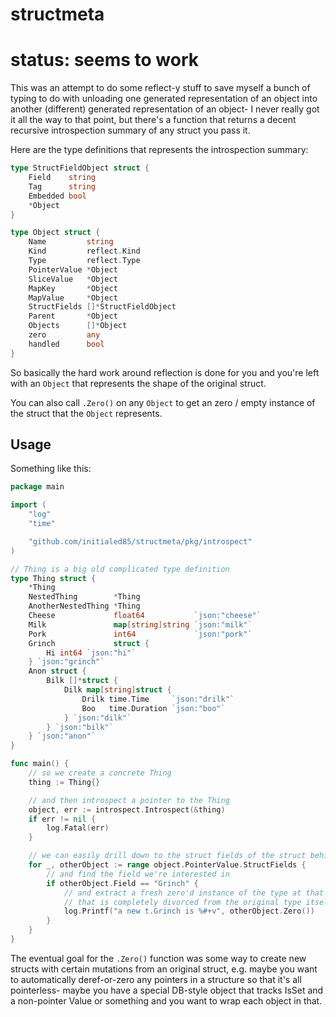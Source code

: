 # structmeta

# status: seems to work

This was an attempt to do some reflect-y stuff to save myself a bunch of typing to do with unloading one generated representation of an object into another (different) generated
representation of an object- I never really got it all the way to that point, but there's a function that returns a decent recursive introspection summary of any struct you pass it.

Here are the type definitions that represents the introspection summary:

```go
type StructFieldObject struct {
	Field    string
	Tag      string
	Embedded bool
	*Object
}

type Object struct {
	Name         string
	Kind         reflect.Kind
	Type         reflect.Type
	PointerValue *Object
	SliceValue   *Object
	MapKey       *Object
	MapValue     *Object
	StructFields []*StructFieldObject
	Parent       *Object
	Objects      []*Object
	zero         any
	handled      bool
}
```

So basically the hard work around reflection is done for you and you're left with an `Object` that represents the shape of the original struct.

You can also call `.Zero()` on any `Object` to get an zero / empty instance of the struct that the `Object` represents.

## Usage

Something like this:

```go
package main

import (
	"log"
	"time"

	"github.com/initialed85/structmeta/pkg/introspect"
)

// Thing is a big old complicated type definition
type Thing struct {
	*Thing
	NestedThing        *Thing
	AnotherNestedThing *Thing
	Cheese             float64           `json:"cheese"`
	Milk               map[string]string `json:"milk"`
	Pork               int64             `json:"pork"`
	Grinch             struct {
		Hi int64 `json:"hi"`
	} `json:"grinch"`
	Anon struct {
		Bilk []*struct {
			Dilk map[string]struct {
				Drilk time.Time     `json:"drilk"`
				Boo   time.Duration `json:"boo"`
			} `json:"dilk"`
		} `json:"bilk"`
	} `json:"anon"`
}

func main() {
	// so we create a concrete Thing
	thing := Thing{}

	// and then introspect a pointer to the Thing
	object, err := introspect.Introspect(&thing)
	if err != nil {
		log.Fatal(err)
	}

	// we can easily drill down to the struct fields of the struct behind the pointer
	for _, otherObject := range object.PointerValue.StructFields {
		// and find the field we're interested in
		if otherObject.Field == "Grinch" {
			// and extract a fresh zero'd instance of the type at that location (in this case, an anonymous struct)
			// that is completely divorced from the original type itself
			log.Printf("a new t.Grinch is %#+v", otherObject.Zero())
		}
	}
}
```

The eventual goal for the `.Zero()` function was some way to create new structs with certain mutations from an original struct, e.g.
maybe you want to automatically deref-or-zero any pointers in a structure so that it's all pointerless- maybe you have a special DB-style
object that tracks IsSet and a non-pointer Value or something and you want to wrap each object in that.
